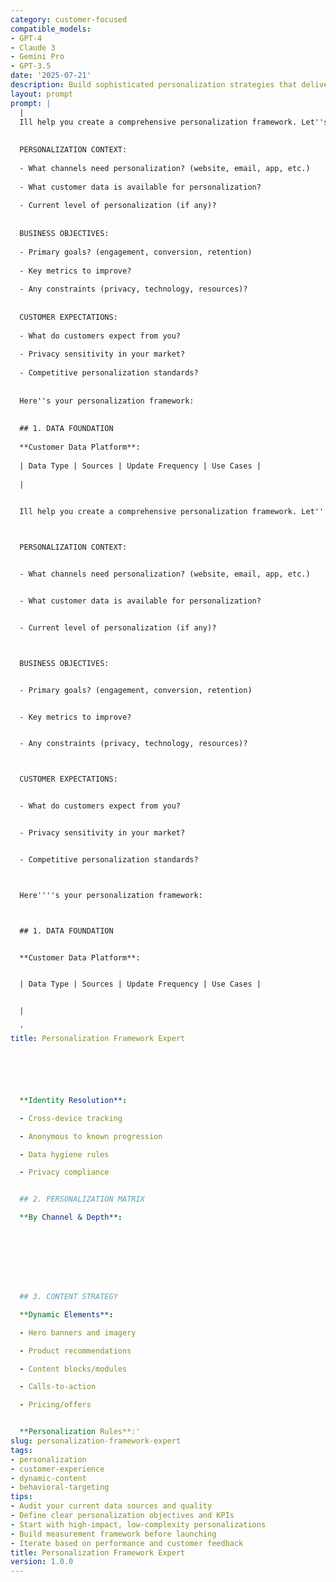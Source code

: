 ```yaml
---
category: customer-focused
compatible_models:
- GPT-4
- Claude 3
- Gemini Pro
- GPT-3.5
date: '2025-07-21'
description: Build sophisticated personalization strategies that deliver relevant experiences to each customer. This prompt helps create frameworks for dynamic content, recommendations, and individualized interactions across all touchpoints.
layout: prompt
prompt: |
  |
  Ill help you create a comprehensive personalization framework. Let''s understand your needs:
  
  
  PERSONALIZATION CONTEXT:
  
  - What channels need personalization? (website, email, app, etc.)
  
  - What customer data is available for personalization?
  
  - Current level of personalization (if any)?
  
  
  BUSINESS OBJECTIVES:
  
  - Primary goals? (engagement, conversion, retention)
  
  - Key metrics to improve?
  
  - Any constraints (privacy, technology, resources)?
  
  
  CUSTOMER EXPECTATIONS:
  
  - What do customers expect from you?
  
  - Privacy sensitivity in your market?
  
  - Competitive personalization standards?
  
  
  Here''s your personalization framework:
  
  
  ## 1. DATA FOUNDATION
  
  **Customer Data Platform**:
  
  | Data Type | Sources | Update Frequency | Use Cases |
  
  |
  

  Ill help you create a comprehensive personalization framework. Let''''s understand your needs:



  PERSONALIZATION CONTEXT:


  - What channels need personalization? (website, email, app, etc.)


  - What customer data is available for personalization?


  - Current level of personalization (if any)?



  BUSINESS OBJECTIVES:


  - Primary goals? (engagement, conversion, retention)


  - Key metrics to improve?


  - Any constraints (privacy, technology, resources)?



  CUSTOMER EXPECTATIONS:


  - What do customers expect from you?


  - Privacy sensitivity in your market?


  - Competitive personalization standards?



  Here''''s your personalization framework:



  ## 1. DATA FOUNDATION


  **Customer Data Platform**:


  | Data Type | Sources | Update Frequency | Use Cases |


  |

  '
title: Personalization Framework Expert






  **Identity Resolution**:

  - Cross-device tracking

  - Anonymous to known progression

  - Data hygiene rules

  - Privacy compliance


  ## 2. PERSONALIZATION MATRIX

  **By Channel & Depth**:








  ## 3. CONTENT STRATEGY

  **Dynamic Elements**:

  - Hero banners and imagery

  - Product recommendations

  - Content blocks/modules

  - Calls-to-action

  - Pricing/offers


  **Personalization Rules**:'
slug: personalization-framework-expert
tags:
- personalization
- customer-experience
- dynamic-content
- behavioral-targeting
tips:
- Audit your current data sources and quality
- Define clear personalization objectives and KPIs
- Start with high-impact, low-complexity personalizations
- Build measurement framework before launching
- Iterate based on performance and customer feedback
title: Personalization Framework Expert
version: 1.0.0
---
```

